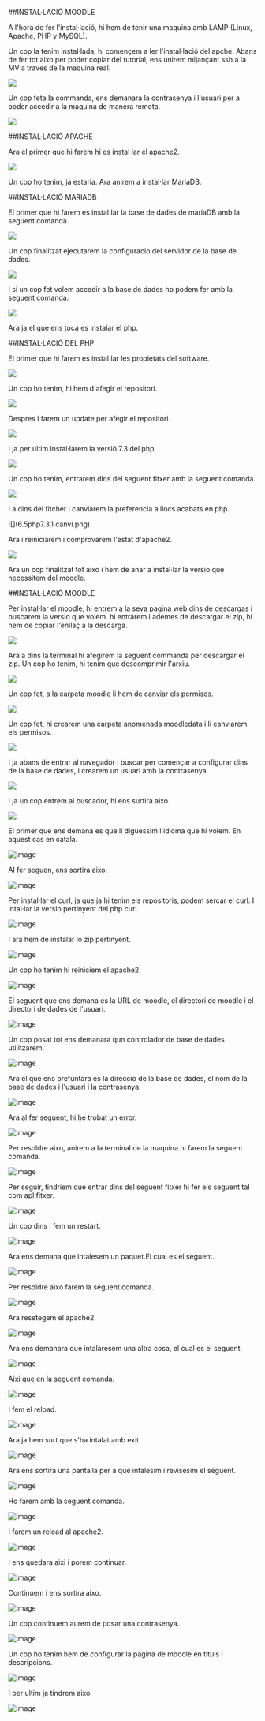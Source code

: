 ##INSTAL·LACIÓ MOODLE

A l'hora de fer l'instal·lació, hi hem de tenir una maquina amb LAMP (Linux, Apache, PHP y MySQL).

Un cop la tenim instal·lada, hi començem a ler l'instal·lació del apche. 
Abans de fer tot aixo per poder copiar del tutorial, ens unirem mijançant ssh a la MV a traves de la maquina real.

![](1uniossh.png)

Un cop feta la commanda, ens demanara la contrasenya i l'usuari per a poder accedir a la maquina de manera remota.

![](2queensdemana.png)

##INSTAL·LACIÓ APACHE

Ara el primer que hi farem hi es instal·lar el apache2.

![](3installapache.png)

Un cop ho tenim, ja estaria. Ara anirem a instal·lar MariaDB.

##INSTAL·LACIÓ MARIADB

El primer que hi farem es instal·lar la base de dades de mariaDB amb la seguent comanda.

![](4mariaDB.png)

Un cop finalitzat ejecutarem la configuracio del servidor de la base de dades.

![](5..securinstall.png)

I si un cop fet volem accedir a la base de dades ho podem fer amb la seguent comanda.

![](5.mariaDB.png)

Ara ja el que ens toca es instalar el php.

##INSTAL·LACIÓ DEL PHP

El primer que hi farem es instal·lar les propietats del software.

![](6php.png)

Un cop ho tenim, hi hem d'afegir el repositori.

![](6.1php7.3,1.png)

Despres i farem un update per afegir el repositori.

![](6.2php7.3,1.png)

I ja per ultim instal·larem la versió 7.3 del php.

![](6.3php7.3,1.png)

Un cop ho tenim, entrarem dins del seguent fitxer amb la seguent comanda.

![](6.4php7.3,1pref.png)

I a dins del fitcher i canviarem la preferencia a llocs acabats en php.

![](6.5php7.3,1 canvi.png)

Ara i reiniciarem i comprovarem l'estat d'apache2.

![](6.6php7.3,1restar.png)

Ara un cop finalitzat tot aixo i hem de anar a instal·lar la versio que necessitem del moodle.

##INSTAL·LACIÓ MOODLE

Per instal·lar el moodle, hi entrem a la seva pagina web dins de descargas i buscarem la versio que volem. hi entrarem i ademes de descargar el zip,
hi hem de copiar l'enllaç a la descarga.

![](7copiaenllaçDescarga.png)

Ara a dins la terminal hi afegirem la seguent commanda per descargar el zip.
Un cop ho tenim, hi tenim que descomprimir l'arxiu.

![](9descomprimirhtml.png)

Un cop fet, a la carpeta moodle li hem de canviar els permisos.

![](10canvipermisos)

Un cop fet, hi crearem una carpeta anomenada moodledata i li canviarem els permisos.

![](11crearmoodledata.png)

I ja abans de entrar al navegador i buscar per començar a configurar dins de la base de dades, i crearem un usuari amb la contrasenya.

![](12crearusuersialtres)

I ja un cop entrem al buscador, hi ens surtira aixo.

![](13començarconfiguracio.png)

El primer que ens demana es que li diguessim l'idioma que hi volem. En aquest cas en catala.

![image](https://user-images.githubusercontent.com/114162286/205091469-1cc10155-a2f9-4b7c-a919-dc3efa530918.png)

Al fer seguen, ens sortira aixo.

![image](https://user-images.githubusercontent.com/114162286/205093338-26638d4d-600b-4bc8-a936-dec8b5e22182.png)

Per instal·lar el curl, ja que ja hi tenim els repositoris, podem sercar el curl. I intal·lar la versio pertinyent del php curl.

![image](https://user-images.githubusercontent.com/114162286/205093179-36098097-83d1-4ee1-9727-3f378f9da98c.png)

I ara hem de instalar lo zip pertinyent.

![image](https://user-images.githubusercontent.com/114162286/205094084-97e9650f-a349-4aa4-94f0-6b766d6d7428.png)

Un cop ho tenim hi reiniciem el apache2.

![image](https://user-images.githubusercontent.com/114162286/205094522-7b303033-ba84-434f-adee-11ec9faee0cc.png)

El seguent que ens demana es la URL de moodle, el directori de moodle i el directori de dades de l'usuari.

![image](https://user-images.githubusercontent.com/114162286/205095422-fe5f4800-191d-4544-8d69-e18bd916cb81.png)

Un cop posat tot ens demanara qun controlador de base de dades utilitzarem.

![image](https://user-images.githubusercontent.com/114162286/205095905-4dbe6990-3c6c-4ae8-acd3-8cbb6be86b59.png)

Ara el que ens prefuntara es la direccio de la base de dades, el nom de la base de dades i l'usuari i la contrasenya.

![image](https://user-images.githubusercontent.com/114162286/205096548-2d99d651-54d4-4a1b-bf75-66d7e7c4ab4d.png)

Ara al fer seguent, hi he trobat un error.

![image](https://user-images.githubusercontent.com/114162286/205097337-c11f967f-e1b1-4a5a-8889-e7c30a5ca053.png)

Per resoldre aixo, anirem a la terminal de la maquina hi farem la seguent comanda.

![image](https://user-images.githubusercontent.com/114162286/205099312-d2745402-7be7-435b-928f-28d45c87bcf3.png)

Per seguir, tindriem que entrar dins del seguent fitxer hi fer els seguent tal com apl fitxer.

![image](https://user-images.githubusercontent.com/114162286/205100004-e51573da-e077-412b-939b-ce83f97cf21c.png)

Un cop dins i fem un restart.

![image](https://user-images.githubusercontent.com/114162286/205100341-ce032d91-1662-4fe3-8d7b-dca9694a058a.png)

Ara ens demana que intalesem un paquet.El cual es el seguent.

![image](https://user-images.githubusercontent.com/114162286/205100681-b12ccf90-7ea3-49e9-a604-f805ac9ee016.png)

Per resoldre aixo farem la seguent comanda.

![image](https://user-images.githubusercontent.com/114162286/205101146-434bb3ac-5f5f-4c89-90bf-366bbe77fc07.png)

Ara resetegem el apache2.

![image](https://user-images.githubusercontent.com/114162286/205101488-25433ad7-cf70-4a26-9714-9986d90a2fe4.png)

Ara ens demanara que intalaresem una altra cosa, el cual es el seguent.

![image](https://user-images.githubusercontent.com/114162286/205102200-0cc298c1-a060-464d-a8b0-69b5f3bb9e0e.png)

Aixi que en la seguent comanda.

![image](https://user-images.githubusercontent.com/114162286/205102645-5518b9e0-104f-44ad-89c0-7357ab5904cf.png)

I fem el reload.

![image](https://user-images.githubusercontent.com/114162286/205101488-25433ad7-cf70-4a26-9714-9986d90a2fe4.png)

Ara ja hem surt que s'ha intalat amb exit.

![image](https://user-images.githubusercontent.com/114162286/205102978-af425b45-6f90-4099-85c5-20e4351c7735.png)

Ara ens sortira una pantalla per a que intalesim i revisesim el seguent.

![image](https://user-images.githubusercontent.com/114162286/205103479-e26d3ced-954d-4ba3-9fa2-38db043b65e9.png)

Ho farem amb la seguent comanda.

![image](https://user-images.githubusercontent.com/114162286/205104322-f126052a-b60e-48b2-881d-bd493aa50861.png)

I farem un reload al apache2.

![image](https://user-images.githubusercontent.com/114162286/205101488-25433ad7-cf70-4a26-9714-9986d90a2fe4.png)

I ens quedara aixi i porem continuar.

![image](https://user-images.githubusercontent.com/114162286/205104858-6c4f7560-d96a-449d-8ece-2283d095d641.png)

Continuem i ens sortira aixo.

![image](https://user-images.githubusercontent.com/114162286/205107472-46d3d176-5605-4138-8d2c-c5c37d071c6d.png)

Un cop continuem aurem de posar una contrasenya.

![image](https://user-images.githubusercontent.com/114162286/205109438-911f6018-893d-4b17-8129-d02b4a2367d7.png)

Un cop ho tenim hem de configurar la pagina de moodle en tituls i descripcions.

![image](https://user-images.githubusercontent.com/114162286/205110421-d0e8fad7-7a5f-408b-ad87-1a438c62975d.png)

I per ultim ja tindrem aixo.

![image](https://user-images.githubusercontent.com/114162286/205110826-e71c895d-a041-4aaf-9726-c4791d91b438.png)
